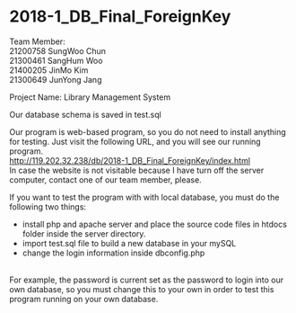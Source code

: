 # 2018-1_DB_Final_ForeignKey

Team Member:<br>
21200758 SungWoo Chun<br>
21300461 SangHum Woo<br>
21400205 JinMo Kim<br>
21300649 JunYong Jang<br>

Project Name: Library Management System

Our database schema is saved in test.sql

Our program is web-based program, so you do not need to install anything for testing.
Just visit the following URL, and you will see our running program.<br>
http://119.202.32.238/db/2018-1_DB_Final_ForeignKey/index.html<br>
In case the website is not visitable because I have turn off the server computer, contact one of our team member, please.<br>

If you want to test the program with with local database, you must do the following two things:<br>
<ul>
  <li>install php and apache server and place the source code files in htdocs folder inside the server directory.
  <li>import test.sql file to build a new database in your mySQL
  <li>change the login information inside dbconfig.php
</ul>
<br>For example, the password is current set as the password to login into our own database, so you must change this to your own in order to test this program running on your own database.

